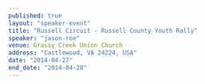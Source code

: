 ```yaml
---
published: true
layout: "speaker-event"
title: "Russell Circuit - Russell County Youth Rally"
speaker: "jason-roe"
venue: Grassy Creek Union Church
address: "Castlewood, VA 24224, USA"
date: "2014-04-27"
end_date: "2014-04-28"
---
```


